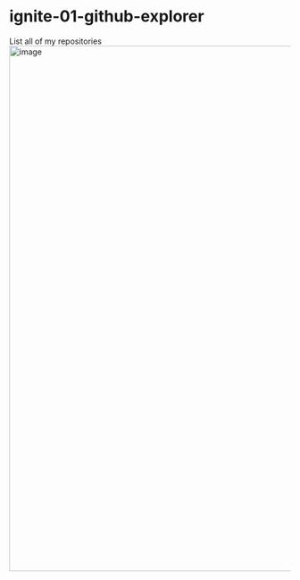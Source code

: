 # ignite-01-github-explorer
List all of my repositories
<img width="942" alt="image" src="https://user-images.githubusercontent.com/39314687/194786311-649420ac-144b-4a53-a9ea-70231e9e3991.png">
